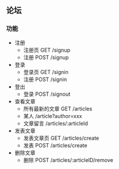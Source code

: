 ## 论坛

### 功能

* 注册 
	* 注册页 GET /signup
	* 注册 POST /signup
* 登录
	* 登录页 GET /signin
	* 注册 POST /signin
* 登出
	* 登录 POST /signout
* 查看文章
	* 所有最新的文章 GET /articles
	* 某人 /article?author=xxx
	* 文章留言 /articles/:articleId
* 发表文章
	* 发表文章页 GET /articles/create
	* 发表 POST /articles/create
* 删除文章
	* 删除 POST /articles/:articleID/remove




